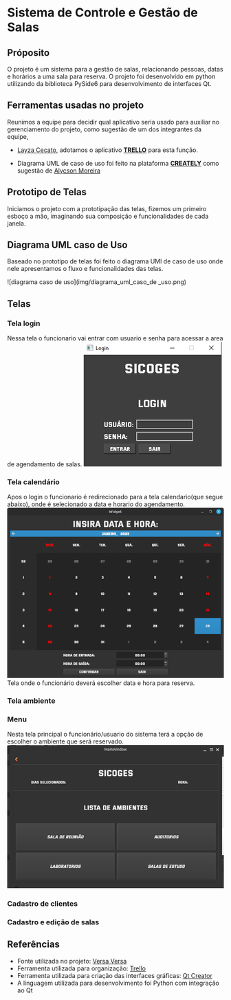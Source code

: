 # Sistema de Controle e Gestão de Salas

## Próposito
O projeto é um sistema para a gestão de salas, relacionando pessoas, datas e horários a uma sala para reserva. O projeto foi desenvolvido em python utilizando da biblioteca PySide6 para desenvolvimento de interfaces Qt.

## Ferramentas usadas no projeto
Reunimos a equipe para decidir qual aplicativo seria usado para auxiliar no gerenciamento do projeto, como sugestão de um dos integrantes da equipe, 

* [Layza Cecato](https://github.com/layzacecato-dev), adotamos o aplicativo [**TRELLO**](https://trello.com/home) para esta função.

* Diagrama UML de caso de uso foi feito na plataforma [**CREATELY**](https://creately.com/) como sugestão de [Alycson Moreira](https://github.com/Alycson-Moreira)


## Prototipo de Telas
Iniciamos o projeto com a prototipação das telas, fizemos um primeiro esboço a mão, imaginando sua composição e funcionalidades de cada janela.

## Diagrama UML caso de Uso
Baseado no prototipo de telas foi feito o diagrama UMl de caso de uso onde nele apresentamos o fluxo e funcionalidades das telas. 

![diagrama caso de uso](img/diagrama_uml_caso_de _uso.png)



## Telas


### Tela login
Nessa tela o funcionario vai entrar com usuario e senha para acessar a area de agendamento de salas.
![Tela do login](img/janela_login.jpg)

### Tela calendário
Apos o login o funcionario é redirecionado para a tela calendario(que segue abaixo), onde é selecionado a data e horario do agendamento.
![Tela do calendário](img/demonstracao_calendario.png)
Tela onde o funcionário deverá escolher data e hora para reserva.

### Tela ambiente

### Menu
Nesta tela principal o funcionário/usuario do sistema terá a opção de escolher o ambiente que será reservado.
![Tela Principal](img/tela_principal.png)

### Cadastro de clientes

### Cadastro e edição de salas


## Referências
* Fonte utilizada no projeto: [Versa Versa](www.dafont.com/pt/versa-versa.font)
* Ferramenta utilizada para organização: [Trello](https://trello.com/home)
* Ferramenta utilizada para criação das interfaces gráficas: [Qt Creator](https://www.qt.io/product/development-tools)
* A linguagem utilizada para desenvolvimento foi Python com integração ao Qt
